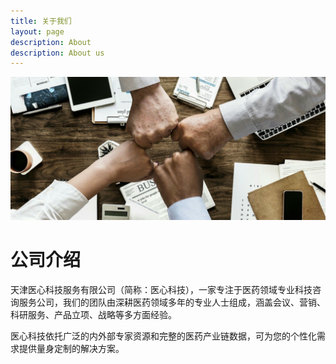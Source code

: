```yaml
---
title: 关于我们
layout: page
description: About
description: About us
---
```


![About us](/images/illustrations/About.svg)

# 公司介绍


天津医心科技服务有限公司（简称：医心科技），一家专注于医药领域专业科技咨询服务公司，我们的团队由深耕医药领域多年的专业人士组成，涵盖会议、营销、科研服务、产品立项、战略等多方面经验。

医心科技依托广泛的内外部专家资源和完整的医药产业链数据，可为您的个性化需求提供量身定制的解决方案。
